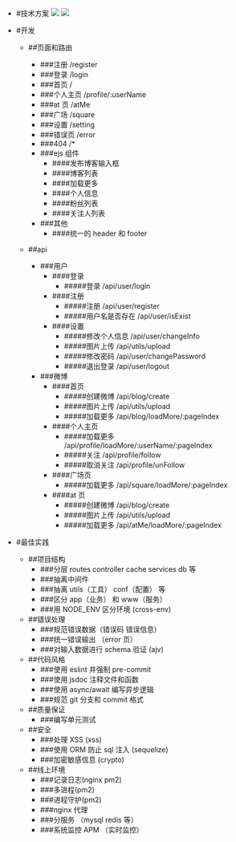 - #技术方案
  ![](//note.youdao.com/yws/res/398/4EEB8BB9AFF7497F91EC3854F416A166)
  ![](//note.youdao.com/yws/res/1675/WEBRESOURCEfd78f0f5cb46a963b38e05e3bf2b8eaf)

- #开发

  - ##页面和路由
    - ###注册 /register
    - ###登录 /login
    - ###首页 /
    - ###个人主页 /profile/:userName
    - ###at 页 /atMe
    - ###广场 /square
    - ###设置 /setting
    - ###错误页 /error
    - ###404 /\*
    - ###ejs 组件
      - ####发布博客输入框
      - ####博客列表
      - ####加载更多
      - ####个人信息
      - ####粉丝列表
      - ####关注人列表
    - ###其他
      - ####统一的 header 和 footer
  - ##api

    - ###用户
      - ####登录
        - #####登录 /api/user/login
      - ####注册
        - #####注册 /api/user/register
        - #####用户名是否存在 /api/user/isExist
      - ####设置
        - #####修改个人信息 /api/user/changeInfo
        - #####图片上传 /api/utils/upload
        - #####修改密码 /api/user/changePassword
        - #####退出登录 /api/user/logout
    - ###微博
      - ####首页
        - #####创建微博 /api/blog/create
        - #####图片上传 /api/utils/upload
        - #####加载更多 /api/blog/loadMore/:pageIndex
      - ####个人主页
        - #####加载更多 /api/profile/loadMore/:userName/:pageIndex
        - #####关注 /api/profile/follow
        - #####取消关注 /api/profile/unFollow
      - ####广场页
        - #####加载更多 /api/square/loadMore/:pageIndex
      - ####at 页
        - #####创建微博 /api/blog/create
        - #####图片上传 /api/utils/upload
        - #####加载更多 /api/atMe/loadMore/:pageIndex

- #最佳实践
  - ##项目结构
    - ###分层 routes controller cache services db 等
    - ###抽离中间件
    - ###抽离 utils（工具） conf（配置） 等
    - ###区分 app（业务） 和 www（服务）
    - ###用 NODE_ENV 区分环境 (cross-env)
  - ##错误处理
    - ###规范错误数据（错误码 错误信息）
    - ###统一错误输出 （error 页）
    - ###对输入数据进行 schema 验证 (ajv)
  - ##代码风格
    - ###使用 eslint 并强制 pre-commit
    - ###使用 jsdoc 注释文件和函数
    - ###使用 async/await 编写异步逻辑
    - ###规范 git 分支和 commit 格式
  - ##质量保证
    - ###编写单元测试
  - ##安全
    - ###处理 XSS (xss)
    - ###使用 ORM 防止 sql 注入 (sequelize)
    - ###加密敏感信息 (crypto)
  - ##线上环境
    - ###记录日志(nginx pm2)
    - ###多进程(pm2)
    - ###进程守护(pm2)
    - ###nginx 代理
    - ###分服务 （mysql redis 等）
    - ###系统监控 APM （实时监控）
